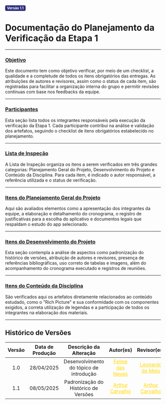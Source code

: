<span style="background-color:#2c2c7c; color:white; font-size:0.8em; font-weight: bold; padding:2px 6px; border-radius:4px;">Versão 1.1</span>

# Documentação do Planejamento da Verificação da Etapa 1
---

### [Objetivo](#objetivo)

Este documento tem como objetivo verificar, por meio de um checklist, a qualidade e a completude de todos os itens obrigatórios das entregas. As atribuições de autores e revisores, assim como o status de cada item, são registradas para facilitar a organização interna do grupo e permitir revisões contínuas com base nos feedbacks da equipe.

---

### [Participantes](documento-verificacao-grupo.md)

Esta seção lista todos os integrantes responsáveis pela execução da verificação da Etapa 1. Cada participante contribui na análise e validação dos artefatos, seguindo o checklist de itens obrigatórios estabelecido no planejamento.

---

### [Lista de Inspeção](documento-verificacao-grupo.md)

A Lista de Inspeção organiza os itens a serem verificados em três grandes categorias: Planejamento Geral do Projeto, Desenvolvimento do Projeto e Conteúdo da Disciplina. Para cada item, é indicado o autor responsável, a referência utilizada e o status de verificação.

---

### [Itens do Planejamento Geral do Projeto](documento-verificacao-grupo.md)

Aqui são avaliados elementos como a apresentação dos integrantes da equipe, a elaboração e detalhamento do cronograma, o registro de justificativas para a escolha do aplicativo e documentos legais que respaldam o estudo do app selecionado.

---

### [Itens do Desenvolvimento do Projeto](documento-verificacao-grupo.md)

Esta seção contempla a análise de aspectos como padronização do histórico de versões, atribuição de autores e revisores, presença de referências bibliográficas, uso correto de tabelas e imagens, além do acompanhamento do cronograma executado e registros de reuniões.

---

### [Itens do Conteúdo da Disciplina](documento-verificacao-grupo.md)

São verificados aqui os artefatos diretamente relacionados ao conteúdo estudado, como o "Rich Picture" e sua conformidade com os componentes exigidos, a correta utilização de legendas e a participação de todos os integrantes na elaboração dos materiais.

---

## Histórico de Versões

| Versão | Data de Produção | Descrição da Alteração | Autor(es) | Revisor(es) | Data de Revisão |
|:------:|:----------------:|:----------------------:|:---------:|:-----------:|:--------------:|
| 1.0 | 28/04/2025 | Desenvolvimento do tópico de introdução |<a style="color:gold;" href="https://github.com/FelipeFreire-gf" target="_blank">Felipe das Neves</a> |<a style="color:gold;" href="https://github.com/leozinlima" target="_blank">Leonardo de Melo</a> | 28/04/2025 |
| 1.1 | 08/05/2025| Padronização do Histórico de Versões| <a style="color:gold;" href="https://github.com/arthurlleite" target="_blank">Arthur Carvalho</a>| <a style="color:gold;" href="https://github.com/arthurlleite" target="_blank">Arthur Carvalho</a>| 08/05/2025|

